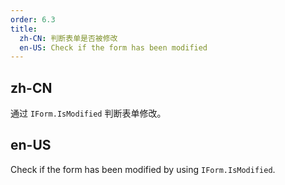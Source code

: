 ```yaml
---
order: 6.3
title:
  zh-CN: 判断表单是否被修改
  en-US: Check if the form has been modified
---
```


## zh-CN

通过 `IForm.IsModified` 判断表单修改。

## en-US

Check if the form has been modified by using `IForm.IsModified`.
